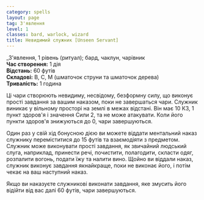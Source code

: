 ```yaml
---
category: spells
layout: page
tag: З'явлення
level: 1
classes: bard, warlock, wizard
title: Невидимий служник [Unseen Servant]
---
```


_З'явлення, 1 рівень (ритуал); бард, чаклун, чарівник   
**Час створення:** 1 дія    
**Відстань:** 60 футів    
**Складові:** В, С, М (шматочок струни та шматочок дерева)    
**Тривалість:** 1 година    

Ці чари створюють невидиму, несвідому, безформну силу, що виконує прості завдання за вашим наказом, поки не завершаться чари. Служник виникає у вільному просторі на землі в межах відстані. Він має 10 КЗ, 1 пункт здоров'я і значення Сили 2, та не може атакувати. Коли його пункти здоров'я знижуються до 0, чари завершуються.    

Один раз у свій хід бонусною дією ви можете віддати ментальний наказ служнику переміститися до 15 футів та взаємодіяти з предметом. Служник може виконувати прості завдання, як звичайний людський слуга, наприклад, принести речі, почистити, полагодити, скласти одяг, розпалити вогонь, подати їжу та налити вино. Щойно ви віддали наказ, служник виконує завдання якнайкраще, поки не виконає його, і потім чекає на ваш наступний наказ.    

Якщо ви наказуєте служникові виконати завдання, яке змусить його відійти від вас далі 60 футів, чари завершуються.
